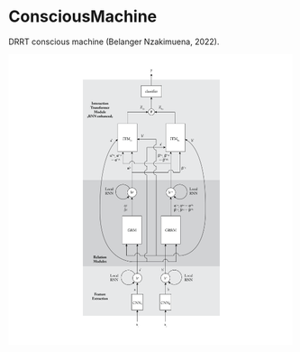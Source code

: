 # ConsciousMachine

DRRT conscious machine (Belanger Nzakimuena, 2022).

![example image](schematic.png)
